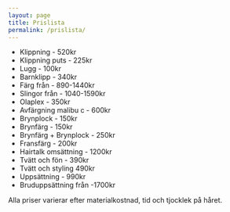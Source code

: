 ```yaml
---
layout: page
title: Prislista
permalink: /prislista/
---
```


* Klippning - 520kr
* Klippning puts - 225kr
* Lugg - 100kr
* Barnklipp - 340kr
* Färg från - 890-1440kr
* Slingor från - 1040-1590kr
* Olaplex - 350kr
* Avfärgning malibu c - 600kr
* Brynplock - 150kr
* Brynfärg - 150kr
* Brynfärg + Brynplock - 250kr
* Fransfärg - 200kr
* Hairtalk omsättning - 1200kr
* Tvätt och fön - 390kr
* Tvätt och styling 490kr
* Uppsättning - 990kr
* Bruduppsättning från -1700kr

Alla priser varierar efter materialkostnad, tid och tjocklek på håret.
